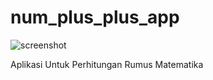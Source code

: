 # num_plus_plus_app

![screenshot](https://camo.githubusercontent.com/71eeb5b24999e19ac64a8fc2ae9ba1cb759bcc009d68b603645ae65d9b803829/68747470733a2f2f73322e617831782e636f6d2f323031392f31312f30382f4d5a753559382e706e67)

Aplikasi Untuk Perhitungan Rumus Matematika
